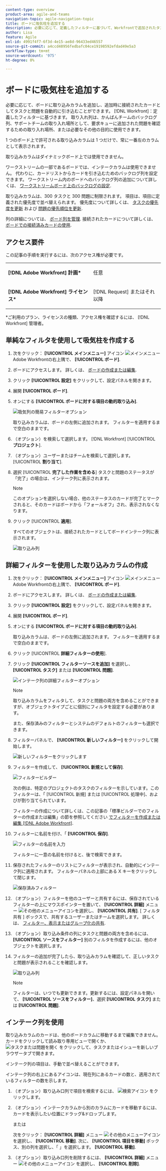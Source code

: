 ```yaml
---
content-type: overview
product-area: agile-and-teams
navigation-topic: agile-navigation-topic
title: ボードに吸気柱を追加する
description: 必要に応じて、定義したフィルターに基づいて、Workfrontで追加されたタスクと問題を接続されたカードとして自動的に取り込む取り込みカラムをボードに追加できます。
author: Lisa
feature: Agile
exl-id: 4991f4f7-6f3d-4e15-ae8d-96433ed46557
source-git-commit: a4ccd48956fedbafc04ce19198592efdad49e5a3
workflow-type: tm+mt
source-wordcount: '975'
ht-degree: 0%

---
```


# ボードに吸気柱を追加する

必要に応じて、ボードに取り込みカラムを追加し、追加時に接続されたカードとしてタスクと問題を自動的に引き込むことができます。 [!DNL Workfront]：定義したフィルターに基づきます。 取り入れ列は、かんばんチームのバックログ列、サポートチームの取り入れ場所として、要求キューに追加された問題を確認するための取り入れ場所、または必要なその他の目的に使用できます。

1 つのボード上で許可される取り込みカラムは 1 つだけで、常に一番左のカラムとして表示されます。

取り込みカラムはダイナミックボード上では使用できません。

ワークストリームの一部であるボードでは、インテークカラムは使用できません。 代わりに、カードリストからカードを引き込むためのバックログ列を設定できます。 ワークストリーム内のボードへのバックログ列の追加について詳しくは、 [ワークストリームボード上のバックログの設定](/help/quicksilver/agile/use-boards-agile-planning-tools/configure-backlog-workstream-board.md).

取り込みカラムは、300 タスクと 300 問題に制限されます。 項目は、項目に定義された優先度で並べ替えられます。 優先度について詳しくは、 [タスクの優先度を更新](/help/quicksilver/manage-work/tasks/task-information/task-priority.md) および [問題の優先順位を更新](/help/quicksilver/manage-work/issues/issue-information/update-issue-priority.md).

列の詳細については、 [ボード列を管理](/help/quicksilver/agile/get-started-with-boards/manage-board-columns.md). 接続されたカードについて詳しくは、 [ボードでの接続済みカードの使用](/help/quicksilver/agile/get-started-with-boards/connected-cards.md).

## アクセス要件

この記事の手順を実行するには、次のアクセス権が必要です。

<table style="table-layout:auto"> 
 <col> 
 </col> 
 <col> 
 </col> 
 <tbody> 
  <tr> 
   <td role="rowheader"><strong>[!DNL Adobe Workfront] 計画*</strong></td> 
   <td> <p>任意</p> </td> 
  </tr> 
  <tr> 
   <td role="rowheader"><strong>[!DNL Adobe Workfront] ライセンス*</strong></td> 
   <td> <p>[!DNL Request] またはそれ以降</p> </td> 
  </tr> 
 </tbody> 
</table>

&#42;ご利用のプラン、ライセンスの種類、アクセス権を確認するには、 [!DNL Workfront] 管理者。

## 単純なフィルタを使用して吸気柱を作成する

1. 次をクリック： **[!UICONTROL メインメニュー]** アイコン ![メインメニュー](assets/main-menu-icon.png) Adobe Workfrontの右上隅で、 **[!UICONTROL ボード]**.
1. ボードにアクセスします。 詳しくは、 [ボードの作成または編集](../../agile/get-started-with-boards/create-edit-board.md).
1. クリック **[!UICONTROL 設定]** をクリックして、設定パネルを開きます。
1. 展開 **[!UICONTROL ボード]**.
1. オンにする **[!UICONTROL ボードに対する項目の動的取り込み]**.

   ![吸気列の簡易フィルターオプション](assets/intake-column-simple-filters.png)

   取り込みカラムは、ボードの左側に追加されます。 フィルターを適用するまで空白のままです。

1. （オプション）を検索して選択します。 [!DNL Workfront] [!UICONTROL **プロジェクト**].
1. （オプション）ユーザーまたはチームを検索して選択します。 [!UICONTROL **割り当て**].
1. 選択 [!UICONTROL **完了した作業を含める**] タスクと問題のステータスが「完了」の場合は、インテーク列に表示されます。

   >[!NOTE]
   >
   >このオプションを選択しない場合、他のステータスのカードが完了とマークされると、そのカードはボードから「フォールオフ」され、表示されなくなります。

1. クリック [!UICONTROL **適用**].

   すべてのオブジェクトは、接続されたカードとしてボードインテーク列に表示されます。

   ![取り込み列](assets/intake-column-added3.png)

## 詳細フィルターを使用した取り込みカラムの作成

1. 次をクリック： **[!UICONTROL メインメニュー]** アイコン ![メインメニュー](assets/main-menu-icon.png) Adobe Workfrontの右上隅で、 **[!UICONTROL ボード]**.
1. ボードにアクセスします。 詳しくは、 [ボードの作成または編集](../../agile/get-started-with-boards/create-edit-board.md).
1. クリック **[!UICONTROL 設定]** をクリックして、設定パネルを開きます。
1. 展開 **[!UICONTROL ボード]**.
1. オンにする **[!UICONTROL ボードに対する項目の動的取り込み]**.

   取り込みカラムは、ボードの左側に追加されます。 フィルターを適用するまで空白のままです。

1. クリック [!UICONTROL **詳細フィルターの使用**].
1. クリック **[!UICONTROL フィルターソースを追加]** を選択し、 **[!UICONTROL タスク]** または **[!UICONTROL 問題]**.

   ![インテーク列の詳細フィルターオプション](assets/intake-column-advanced-filters1.png)

   >[!NOTE]
   >
   >取り込みカラムをフィルタして、タスクと問題の両方を含めることができますが、オブジェクトタイプごとに個別にフィルタを設定する必要があります。
   >
   >また、保存済みのフィルターとシステムのデフォルトのフィルターも選択できます。

1. フィルターパネルで、 **[!UICONTROL 新しいフィルター]** をクリックして開始します。

   ![新しいフィルターをクリックします](assets/intake-filter-dialog5.png)

1. フィルターを作成して、 **[!UICONTROL 新規として保存]**.

   ![フィルタービルダー](assets/intake-filter-dialog6.png)

   次の例は、特定のプロジェクトのタスクのフィルターを示しています。このフィルターは、「 [!UICONTROL 新規] または [!UICONTROL 処理中]、およびが割り当てられています。

   フィルターの作成について詳しくは、この記事の「標準ビルダーでのフィルターの作成または編集」の節を参照してください [でフィルターを作成または編集 [!DNL Adobe Workfront]](/help/quicksilver/reports-and-dashboards/reports/reporting-elements/create-filters.md).

1. フィルターに名前を付け、「 **[!UICONTROL 保存]**.

   ![フィルターの名前を入力](assets/intake-filter-dialog7.png)

   フィルターに一意の名前を付けると、後で検索できます。

1. 保存されたフィルターのリストにフィルターが表示され、自動的にインテーク列に適用されます。 フィルターパネルの上部にある X キーをクリックして閉じます。

   ![保存済みフィルター](assets/intake-filter-dialog8.png)

1. （オプション）フィルターを他のユーザーと共有するには、保存されているフィルターの上にマウスポインターを置いて、 **[!UICONTROL 詳細]** メニュー ![その他のメニューアイコン](assets/more-icon-spectrum.png)を選択し、 **[!UICONTROL 共有]**. [ フィルタ共有 ] ボックスで、共有するユーザーまたはチームを選択します。 詳しくは、 [フィルター、表示またはグループ化の共有](/help/quicksilver/reports-and-dashboards/reports/reporting-elements/share-filter-view-grouping.md).
1. （オプション）取り込み条件の列にタスクと問題の両方を含めるには、 **[!UICONTROL ソースをフィルター]** 別のフィルタを作成するには、他のオブジェクトを選択します。
1. フィルターの追加が完了したら、取り込みカラムを確認して、正しいタスクと問題が表示されることを確認します。

   ![取り込み列](assets/intake-column-added3.png)

   >[!NOTE]
   >
   >フィルターは、いつでも更新できます。更新するには、設定パネルを開いて、 **[!UICONTROL ソースをフィルター]**、選択 **[!UICONTROL タスク]** または **[!UICONTROL 問題]**.

## インテーク列を使用

取り込みカラムのカードは、他のボードカラムに移動するまで編集できません。 カードをクリックして読み取り専用ビューで開くか、 ![タスクまたは問題を開く](assets/boards-launch-icon.png) をクリックして、タスクまたはイシューを新しいブラウザータブで開きます。


インテーク列の項目は、手動で並べ替えることができます。

インテーク列の右上にあるアイコンは、現在列にあるカードの数と、適用されているフィルターの数を示します。

1. （オプション）取り込み口列で項目を検索するには、 ![検索アイコン](assets/search-icon.png) をクリックします。
1. （オプション）インテークカラムから別のカラムにカードを移動するには、カードを表示したい位置にドラッグ&amp;ドロップします。

   または

   次をクリック： **[!UICONTROL 詳細]** メニュー ![その他のメニューアイコン](assets/more-icon-spectrum.png) を選択し、 **[!UICONTROL 移動]**. 次に、 **[!UICONTROL 項目を移動]** ボックス、別の列を選択し、「 」を選択します。 **[!UICONTROL 移動]**.

1. （オプション）取り込み口列を削除するには、 **[!UICONTROL 詳細]** メニュー ![その他のメニューアイコン](assets/more-icon-spectrum.png) を選択し、 **[!UICONTROL 削除]**.
